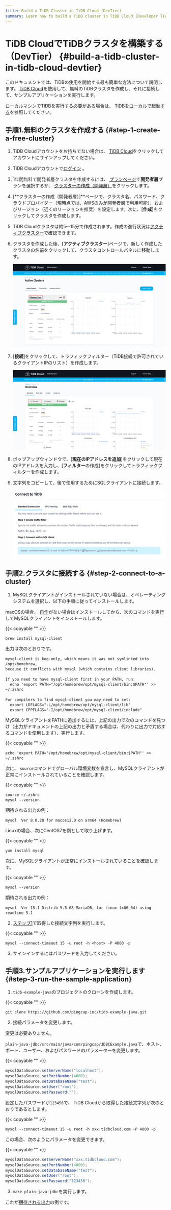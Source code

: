 ```yaml
---
title: Build a TiDB Cluster in TiDB Cloud (DevTier)
summary: Learn how to build a TiDB cluster in TiDB Cloud (Developer Tier) and connect to a TiDB Cloud cluster.
---
```


<!-- markdownlint-disable MD029 -->

# TiDB CloudでTiDBクラスタを構築する（DevTier） {#build-a-tidb-cluster-in-tidb-cloud-devtier}

このドキュメントでは、TiDBの使用を開始する最も簡単な方法について説明します。 [TiDB Cloud](https://en.pingcap.com/tidb-cloud)を使用して、無料のTiDBクラスタを作成し、それに接続して、サンプルアプリケーションを実行します。

ローカルマシンでTiDBを実行する必要がある場合は、 [TiDBをローカルで起動する](/quick-start-with-tidb.md)を参照してください。

## 手順1.無料のクラスタを作成する {#step-1-create-a-free-cluster}

1.  TiDB Cloudアカウントをお持ちでない場合は、 [TiDB Cloud](https://tidbcloud.com/free-trial)をクリックしてアカウントにサインアップしてください。

2.  TiDB Cloudアカウントで[ログイン](https://tidbcloud.com/) 。

3.  1年間無料で開発者層クラスタを作成するには、 [プランページ](https://tidbcloud.com/console/plans)で**開発者層**プランを選択するか、 [クラスターの作成（開発層）](https://tidbcloud.com/console/create-cluster?tier=dev)をクリックします。

4.  [**クラスターの作成（開発者層）]**ページで、クラスタ名、パスワード、クラウドプロバイダー（現時点では、AWSのみが開発者層で利用可能）、およびリージョン（近くのリージョンを推奨）を設定します。次に、[<strong>作成</strong>]をクリックしてクラスタを作成します。

5.  TiDB Cloudクラスタは約5〜15分で作成されます。作成の進行状況は[アクティブクラスター](https://tidbcloud.com/console/clusters)で確認できます。

6.  クラスタを作成した後、[**アクティブクラスター**]ページで、新しく作成したクラスタの名前をクリックして、クラスタコントロールパネルに移動します。

    ![active clusters](/media/develop/IMG_20220331-232643794.png)

7.  [**接続**]をクリックして、トラフィックフィルター（TiDB接続で許可されているクライアントIPのリスト）を作成します。

    ![connect](/media/develop/IMG_20220331-232726165.png)

8.  ポップアップウィンドウで、[**現在のIPアドレスを追加**]をクリックして現在のIPアドレスを入力し、[<strong>フィルター</strong>の作成]をクリックしてトラフィックフィルターを作成します。

9.  文字列をコピーして、後で使用するためにSQLクライアントに接続します。

    ![SQL string](/media/develop/IMG_20220331-232800929.png)

## 手順2.クラスタに接続する {#step-2-connect-to-a-cluster}

1.  MySQLクライアントがインストールされていない場合は、オペレーティングシステムを選択し、以下の手順に従ってインストールします。

<SimpleTab>

<div label="macOS">

macOSの場合、 [自作](https://brew.sh/index)がない場合はインストールしてから、次のコマンドを実行してMySQLクライアントをインストールします。

{{< copyable "" >}}

```shell
brew install mysql-client
```

出力は次のとおりです。

```
mysql-client is keg-only, which means it was not symlinked into /opt/homebrew,
because it conflicts with mysql (which contains client libraries).

If you need to have mysql-client first in your PATH, run:
  echo 'export PATH="/opt/homebrew/opt/mysql-client/bin:$PATH"' >> ~/.zshrc

For compilers to find mysql-client you may need to set:
  export LDFLAGS="-L/opt/homebrew/opt/mysql-client/lib"
  export CPPFLAGS="-I/opt/homebrew/opt/mysql-client/include"
```

MySQLクライアントをPATHに追加するには、上記の出力で次のコマンドを見つけ（出力がドキュメントの上記の出力と矛盾する場合は、代わりに出力で対応するコマンドを使用します）、実行します。

{{< copyable "" >}}

```shell
echo 'export PATH="/opt/homebrew/opt/mysql-client/bin:$PATH"' >> ~/.zshrc
```

次に、 `source`コマンドでグローバル環境変数を宣言し、MySQLクライアントが正常にインストールされていることを確認します。

{{< copyable "" >}}

```shell
source ~/.zshrc
mysql --version
```

期待される出力の例：

```
mysql  Ver 8.0.28 for macos12.0 on arm64 (Homebrew)
```

</div>

<div label="Linux">

Linuxの場合、次にCentOS7を例として取り上げます。

{{< copyable "" >}}

```shell
yum install mysql
```

次に、MySQLクライアントが正常にインストールされていることを確認します。

{{< copyable "" >}}

```shell
mysql --version
```

期待される出力の例：

```
mysql  Ver 15.1 Distrib 5.5.68-MariaDB, for Linux (x86_64) using readline 5.1
```

</div>

</SimpleTab>

2.  [ステップ1](#step-1-create-a-free-cluster)で取得した接続文字列を実行します。

{{< copyable "" >}}

```shell
mysql --connect-timeout 15 -u root -h <host> -P 4000 -p
```

3.  サインインするにはパスワードを入力してください。

## 手順3.サンプルアプリケーションを実行します {#step-3-run-the-sample-application}

1.  `tidb-example-java`のプロジェクトのクローンを作成します。

{{< copyable "" >}}

```shell
git clone https://github.com/pingcap-inc/tidb-example-java.git
```

2.  接続パラメータを変更します。

<SimpleTab>

<div label="Local default cluster">

変更は必要ありません。

</div>

<div label="Non-local default cluster, TiDB Cloud, or other remote cluster">

`plain-java-jdbc/src/main/java/com/pingcap/JDBCExample.java`で、ホスト、ポート、ユーザー、およびパスワードのパラメーターを変更します。

{{< copyable "" >}}

```java
mysqlDataSource.setServerName("localhost");
mysqlDataSource.setPortNumber(4000);
mysqlDataSource.setDatabaseName("test");
mysqlDataSource.setUser("root");
mysqlDataSource.setPassword("");
```

設定したパスワードが`123456`で、 TiDB Cloudから取得した接続文字列が次のとおりであるとします。

{{< copyable "" >}}

```shell
mysql --connect-timeout 15 -u root -h xxx.tidbcloud.com -P 4000 -p
```

この場合、次のようにパラメータを変更できます。

{{< copyable "" >}}

```java
mysqlDataSource.setServerName("xxx.tidbcloud.com");
mysqlDataSource.setPortNumber(4000);
mysqlDataSource.setDatabaseName("test");
mysqlDataSource.setUser("root");
mysqlDataSource.setPassword("123456");
```

</div>

</SimpleTab>

3.  `make plain-java-jdbc`を実行します。

これが[期待される出力](https://github.com/pingcap-inc/tidb-example-java/blob/main/Expected-Output.md#plain-java-jdbc)の例です。
